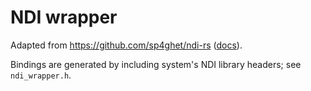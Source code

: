 # NDI wrapper
Adapted from https://github.com/sp4ghet/ndi-rs ([docs](https://docs.rs/ndi/0.1.2/ndi/index.html)).

Bindings are generated by including system's NDI library headers; see `ndi_wrapper.h`.
